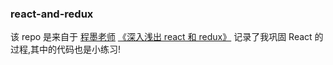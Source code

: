 ### react-and-redux

该 repo 是来自于 [程墨老师](https://github.com/mocheng) [《深入浅出 react 和 redux》](https://item.jd.com/12073933.html) 记录了我巩固 React 的过程,其中的代码也是小练习!
